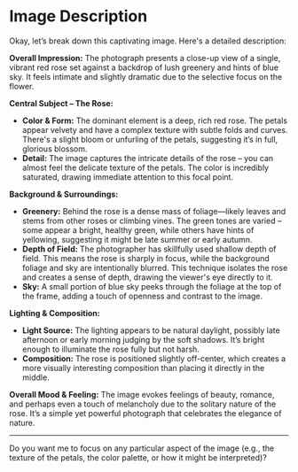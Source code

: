 # Image Description

Okay, let’s break down this captivating image. Here's a detailed description:

**Overall Impression:** The photograph presents a close-up view of a single, vibrant red rose set against a backdrop of lush greenery and hints of blue sky. It feels intimate and slightly dramatic due to the selective focus on the flower. 

**Central Subject – The Rose:**
*   **Color & Form:** The dominant element is a deep, rich red rose. The petals appear velvety and have a complex texture with subtle folds and curves. There's a slight bloom or unfurling of the petals, suggesting it’s in full, glorious blossom. 
*   **Detail:**  The image captures the intricate details of the rose – you can almost feel the delicate texture of the petals. The color is incredibly saturated, drawing immediate attention to this focal point.

**Background & Surroundings:**
*   **Greenery:** Behind the rose is a dense mass of foliage—likely leaves and stems from other roses or climbing vines. The green tones are varied – some appear a bright, healthy green, while others have hints of yellowing, suggesting it might be late summer or early autumn. 
*   **Depth of Field:**  The photographer has skillfully used shallow depth of field. This means the rose is sharply in focus, while the background foliage and sky are intentionally blurred. This technique isolates the rose and creates a sense of depth, drawing the viewer's eye directly to it.
* **Sky:** A small portion of blue sky peeks through the foliage at the top of the frame, adding a touch of openness and contrast to the image.

**Lighting & Composition:** 
*   **Light Source:** The lighting appears to be natural daylight, possibly late afternoon or early morning judging by the soft shadows. It’s bright enough to illuminate the rose fully but not harsh.
* **Composition:** The rose is positioned slightly off-center, which creates a more visually interesting composition than placing it directly in the middle. 

**Overall Mood & Feeling:**  The image evokes feelings of beauty, romance, and perhaps even a touch of melancholy due to the solitary nature of the rose. It’s a simple yet powerful photograph that celebrates the elegance of nature. 

---

Do you want me to focus on any particular aspect of the image (e.g., the texture of the petals, the color palette, or how it might be interpreted)?
